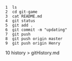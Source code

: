     1  ls
    2  cd git-game
    3  cat README.md
    4  git status
    5  git add .
    6  git commit -m "updating"
    7  git push
    8  git push origin master
    9  git push origin Henry
   10  history > gitHistory.md
